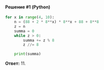 #### Решение #1 (Python)
```python
for x in range(4, 10):
    n = (88 + 2 * 8**x) * 8**x + 88 + 8**8
    z = n
    summa = 0
    while z > 0:
        summa += z % 8
        z //= 8
    
    print(summa)
```

**Ответ:** 11.
